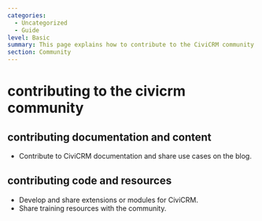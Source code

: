```yaml
---
categories:
  - Uncategorized
  - Guide
level: Basic
summary: This page explains how to contribute to the CiviCRM community.
section: Community
---
```


# contributing to the civicrm community
## contributing documentation and content
- Contribute to CiviCRM documentation and share use cases on the blog.

## contributing code and resources
- Develop and share extensions or modules for CiviCRM.
- Share training resources with the community.
